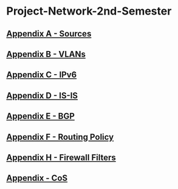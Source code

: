 # Project-Network-2nd-Semester


## [Appendix A - Sources](https://github.com/Helweg/Project-Network-2nd-Semester/blob/master/Appendix%20A/README.md)

## [Appendix B - VLANs](https://github.com/Helweg/Project-Network-2nd-Semester/blob/master/Appendix%20B/README.md)

## [Appendix C - IPv6](https://github.com/Helweg/Project-Network-2nd-Semester/blob/master/Appendix%20C/README.md)

## [Appendix D - IS-IS](https://github.com/Helweg/Project-Network-2nd-Semester/blob/master/Appendix%20D/README.md)

## [Appendix E - BGP](https://github.com/Helweg/Project-Network-2nd-Semester/blob/master/Appendix%20E/README.md)

## [Appendix F - Routing Policy](https://github.com/Helweg/Project-Network-2nd-Semester/blob/master/Appendix%20F/README.md)

## [Appendix H - Firewall Filters](https://github.com/Helweg/Project-Network-2nd-Semester/tree/master/Appendix%20H/README.md)

## [Appendix  - CoS](https://github.com/Helweg/Project-Network-2nd-Semester/blob/master/Appendix%20H/README.md)

